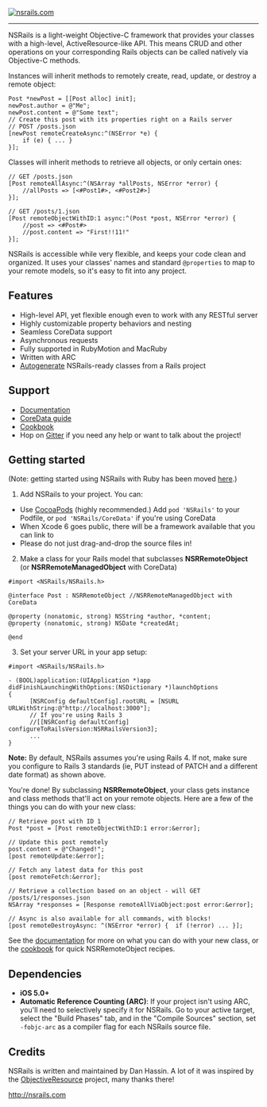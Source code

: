 [![nsrails.com](http://i.imgur.com/3FFpT.png)](http://nsrails.com/)

***

NSRails is a light-weight Objective-C framework that provides your classes with a high-level, ActiveResource-like API. This means CRUD and other operations on your corresponding Rails objects can be called natively via Objective-C methods.

Instances will inherit methods to remotely create, read, update, or destroy a remote object:

```objc
Post *newPost = [[Post alloc] init];
newPost.author = @"Me";
newPost.content = @"Some text";
// Create this post with its properties right on a Rails server
// POST /posts.json
[newPost remoteCreateAsync:^(NSError *e) {
    if (e) { ... }
}];
```

Classes will inherit methods to retrieve all objects, or only certain ones:

```objc
// GET /posts.json
[Post remoteAllAsync:^(NSArray *allPosts, NSError *error) {
    //allPosts => [<#Post1#>, <#Post2#>]
}];

// GET /posts/1.json
[Post remoteObjectWithID:1 async:^(Post *post, NSError *error) {
    //post => <#Post#>
    //post.content => "First!!11!"
}];
```

NSRails is accessible while very flexible, and keeps your code clean and organized. It uses your classes' names and standard `@properties` to map to your remote models, so it's easy to fit into any project.

Features
--------

* High-level API, yet flexible enough even to work with any RESTful server
* Highly customizable property behaviors and nesting
* Seamless CoreData support
* Asynchronous requests
* Fully supported in RubyMotion and MacRuby
* Written with ARC
* [Autogenerate](https://github.com/dingbat/nsrails/tree/master/autogen) NSRails-ready classes from a Rails project

Support
--------

* [Documentation](http://dingbat.github.com/nsrails)
* [CoreData guide](http://dingbat.github.com/nsrails/Classes/NSRRemoteManagedObject.html)
* [Cookbook](https://github.com/dingbat/nsrails/wiki/Cookbook)
* Hop on [Gitter](https://gitter.im/dingbat/nsrails) if you need any help or want to talk about the project!

Getting started
---------

(Note: getting started using NSRails with Ruby has been moved [here](https://github.com/dingbat/nsrails/wiki/ruby).)

1. Add NSRails to your project. You can:
  * Use [CocoaPods](http://cocoapods.org/) (highly recommended.) Add `pod 'NSRails'` to your Podfile, or `pod 'NSRails/CoreData'` if you're using CoreData
  * When Xcode 6 goes public, there will be a framework available that you can link to
  * Please do not just drag-and-drop the source files in!

2. Make a class for your Rails model that subclasses **NSRRemoteObject** (or **NSRRemoteManagedObject** with CoreData)

  ```objc
  #import <NSRails/NSRails.h>

  @interface Post : NSRRemoteObject //NSRRemoteManagedObject with CoreData

  @property (nonatomic, strong) NSString *author, *content;
  @property (nonatomic, strong) NSDate *createdAt;
  
  @end
  ```

3. Set your server URL in your app setup:

  ```objc
  #import <NSRails/NSRails.h>

  - (BOOL)application:(UIApplication *)app didFinishLaunchingWithOptions:(NSDictionary *)launchOptions
  {
        [NSRConfig defaultConfig].rootURL = [NSURL URLWithString:@"http://localhost:3000"];
        // If you're using Rails 3
        //[[NSRConfig defaultConfig] configureToRailsVersion:NSRRailsVersion3];
        ...
  }
  ```
  **Note:** By default, NSRails assumes you're using Rails 4. If not, make sure you configure to Rails 3 standards (ie, PUT instead of PATCH and a different date format) as shown above.

You're done! By subclassing **NSRRemoteObject**, your class gets instance and class methods that'll act on your remote objects. Here are a few of the things you can do with your new class:

```objc
// Retrieve post with ID 1
Post *post = [Post remoteObjectWithID:1 error:&error];

// Update this post remotely
post.content = @"Changed!";
[post remoteUpdate:&error];

// Fetch any latest data for this post
[post remoteFetch:&error];

// Retrieve a collection based on an object - will GET /posts/1/responses.json
NSArray *responses = [Response remoteAllViaObject:post error:&error];

// Async is also available for all commands, with blocks!
[post remoteDestroyAsync: ^(NSError *error) {  if (!error) ... }];
```

See the [documentation](http://dingbat.github.com/nsrails/) for more on what you can do with your new class, or the [cookbook](https://github.com/dingbat/nsrails/wiki/Cookbook) for quick NSRRemoteObject recipes.


Dependencies
--------

* **iOS 5.0+**
* **Automatic Reference Counting (ARC)**: If your project isn't using ARC, you'll need to selectively specify it for NSRails. Go to your active target, select the "Build Phases" tab, and in the "Compile Sources" section, set `-fobjc-arc` as a compiler flag for each NSRails source file.

Credits
----------

NSRails is written and maintained by Dan Hassin. A lot of it was inspired by the [ObjectiveResource](https://github.com/yfactorial/objectiveresource) project, many thanks there!

http://nsrails.com
